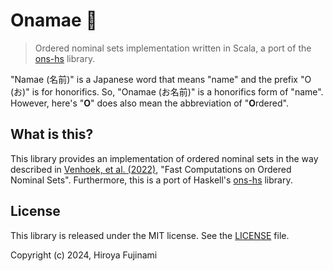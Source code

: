 # Onamae 📛

> Ordered nominal sets implementation written in Scala, a port of the [ons-hs](https://github.com/Jaxan/ons-hs) library.

"Namae (名前)" is a Japanese word that means "name" and the prefix "O (お)" is for honorifics.
So, "Onamae (お名前)" is a honorifics form of "name".
However, here's "**O**" does also mean the abbreviation of "**O**rdered".

## What is this?

This library provides an implementation of ordered nominal sets in the way described in [Venhoek, et al. (2022)], "Fast Computations on Ordered Nominal Sets".
Furthermore, this is a port of Haskell's [ons-hs](https://github.com/Jaxan/ons-hs) library.

[Venhoek, et al. (2022)]: https://www.sciencedirect.com/science/article/abs/pii/S0304397522005291

<!-- TODO: write more... -->

## License

This library is released under the MIT license. See the [LICENSE](./LICENSE) file.

Copyright (c) 2024, Hiroya Fujinami
